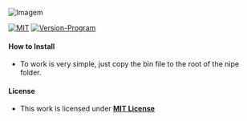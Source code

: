 
![Imagem](https://i.imgur.com/8a7dLTr.png)

[![MIT](https://img.shields.io/badge/license-MIT-blue.svg)](https://github.com/GouveaHeitor/nipe/blob/master/LICENSE.md)
[![Version-Program](https://img.shields.io/badge/version-0.1-blue.svg)](https://github.com/natandiasm/nipe-ui/releases)


#### How to Install

- To work is very simple, just copy the bin file to the root of the nipe folder.


#### License

- This work is licensed under [**MIT License**](https://github.com/natandiasm/nipe-ui/blob/master/LICENSE.md)
